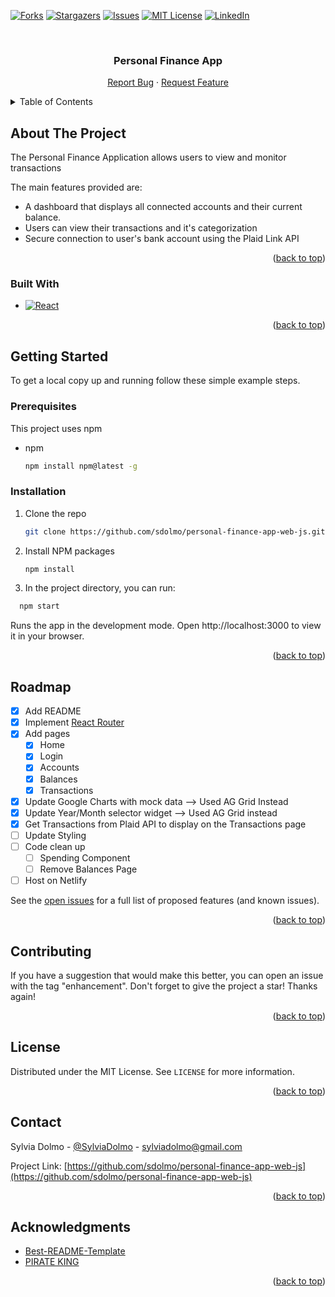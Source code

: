 <!-- Improved compatibility of back to top link: See: https://github.com/othneildrew/Best-README-Template/pull/73 -->

<a name="readme-top"></a>

<!--
*** Thanks for checking out the Best-README-Template. If you have a suggestion
*** that would make this better, please fork the repo and create a pull request
*** or simply open an issue with the tag "enhancement".
*** Don't forget to give the project a star!
*** Thanks again! Now go create something AMAZING! :D
-->

<!-- PROJECT SHIELDS -->
<!--
*** I'm using markdown "reference style" links for readability.
*** Reference links are enclosed in brackets [ ] instead of parentheses ( ).
*** See the bottom of this document for the declaration of the reference variables
*** for contributors-url, forks-url, etc. This is an optional, concise syntax you may use.
*** https://www.markdownguide.org/basic-syntax/#reference-style-links
-->


[![Forks][forks-shield]][forks-url]
[![Stargazers][stars-shield]][stars-url]
[![Issues][issues-shield]][issues-url]
[![MIT License][license-shield]][license-url]
[![LinkedIn][linkedin-shield]][linkedin-url]

<!-- PROJECT LOGO -->
<br />
<div align="center">
  <!-- <a href="">
    <img src="images/logo.png" alt="Logo" width="80" height="80">
  </a> -->

  <h3 align="center">Personal Finance App</h3>

  <p align="center">
    <a href="https://github.com/sdolmo/personal-finance-app-web-js/issues">Report Bug</a>
    ·
    <a href="https://github.com/sdolmo/personal-finance-app-web-js/issues">Request Feature</a>
  </p>
</div>

<!-- TABLE OF CONTENTS -->
<details>
  <summary>Table of Contents</summary>
  <ol>
    <li>
      <a href="#about-the-project">About The Project</a>
      <ul>
        <li><a href="#built-with">Built With</a></li>
      </ul>
    </li>
    <li>
      <a href="#getting-started">Getting Started</a>
      <ul>
        <li><a href="#prerequisites">Prerequisites</a></li>
        <li><a href="#installation">Installation</a></li>
      </ul>
    </li>
    <!-- <li><a href="#usage">Usage</a></li> -->
    <li><a href="#roadmap">Roadmap</a></li>
    <li><a href="#license">License</a></li>
    <li><a href="#contact">Contact</a></li>
    <li><a href="#acknowledgments">Acknowledgments</a></li>
  </ol>
</details>

<!-- ABOUT THE PROJECT -->

## About The Project

The Personal Finance Application allows users to view and monitor transactions

The main features provided are:

- A dashboard that displays all connected accounts and their current balance.
- Users can view their transactions and it's categorization
- Secure connection to user's bank account using the Plaid Link API

<p align="right">(<a href="#readme-top">back to top</a>)</p>

### Built With

- [![React][React.js]][React-url]

<p align="right">(<a href="#readme-top">back to top</a>)</p>

<!-- GETTING STARTED -->

## Getting Started

To get a local copy up and running follow these simple example steps.

### Prerequisites

This project uses npm

- npm
  ```sh
  npm install npm@latest -g
  ```

### Installation

1. Clone the repo
   ```sh
   git clone https://github.com/sdolmo/personal-finance-app-web-js.git
   ```
2. Install NPM packages
   ```sh
   npm install
   ```
3. In the project directory, you can run:

```sh
  npm start
```

Runs the app in the development mode.
Open http://localhost:3000 to view it in your browser.

<p align="right">(<a href="#readme-top">back to top</a>)</p>

<!-- USAGE EXAMPLES -->

<!-- ## Usage -->

<!-- <p align="right">(<a href="#readme-top">back to top</a>)</p> -->

<!-- ROADMAP -->

## Roadmap

- [x] Add README
- [x] Implement [React Router](https://reactrouter.com/en/main)
- [x] Add pages
  - [x] Home
  - [x] Login
  - [x] Accounts
  - [x] Balances
  - [x] Transactions
- [x] Update Google Charts with mock data --> Used AG Grid Instead
- [x] Update Year/Month selector widget --> Used AG Grid instead
- [x] Get Transactions from Plaid API to display on the Transactions page
- [ ] Update Styling
- [ ] Code clean up
  - [ ] Spending Component
  - [ ] Remove Balances Page
- [ ] Host on Netlify

See the [open issues](https://github.com/sdolmo/personal-finance-app-web-js/issues) for a full list of proposed features (and known issues).

<p align="right">(<a href="#readme-top">back to top</a>)</p>

<!-- CONTRIBUTING -->

## Contributing

If you have a suggestion that would make this better, you can open an issue with the tag "enhancement".
Don't forget to give the project a star! Thanks again!

<p align="right">(<a href="#readme-top">back to top</a>)</p>

<!-- LICENSE -->

## License

Distributed under the MIT License. See `LICENSE` for more information.

<p align="right">(<a href="#readme-top">back to top</a>)</p>

<!-- CONTACT -->

## Contact

Sylvia Dolmo - [@SylviaDolmo](https://twitter.com/SylviaDolmo) - sylviadolmo@gmail.com

Project Link: [https://github.com/sdolmo/personal-finance-app-web-js](https://github.com/sdolmo/personal-finance-app-web-js)

<p align="right">(<a href="#readme-top">back to top</a>)</p>

<!-- ACKNOWLEDGMENTS -->

## Acknowledgments

- [Best-README-Template](https://github.com/othneildrew/Best-README-Template)
- [PIRATE KING](https://www.piratekingdom.com/projects/personal-finance-app-frontend)

<p align="right">(<a href="#readme-top">back to top</a>)</p>

<!-- MARKDOWN LINKS & IMAGES -->
<!-- https://www.markdownguide.org/basic-syntax/#reference-style-links -->

[forks-shield]: https://img.shields.io/github/forks/sdolmo/personal-finance-app-web-js.svg?style=for-the-badge
[forks-url]: https://github.com/sdolmo/personal-finance-app-web-js/forks
[stars-shield]: https://img.shields.io/github/stars/sdolmo/personal-finance-app-web-js.svg?style=for-the-badge
[stars-url]: https://github.com/sdolmo/personal-finance-app-web-js/stargazers
[issues-shield]: https://img.shields.io/github/issues/sdolmo/personal-finance-app-web-js.svg?style=for-the-badge
[issues-url]: https://github.com/sdolmo/personal-finance-app-web-js/issues
[license-shield]: https://img.shields.io/github/license/sdolmo/personal-finance-app-web-js.svg?style=for-the-badge
[license-url]: https://github.com/sdolmo/personal-finance-app-web-js/blob/main/LICENSE
[linkedin-shield]: https://img.shields.io/badge/-LinkedIn-black.svg?style=for-the-badge&logo=linkedin&colorB=555
[linkedin-url]: https://www.linkedin.com/in/sylviadolmo/
[React.js]: https://img.shields.io/badge/React-20232A?style=for-the-badge&logo=react&logoColor=61DAFB
[React-url]: https://reactjs.org/

<!-- [product-screenshot]: images/screenshot.png -->
